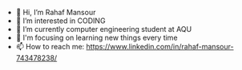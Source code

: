 - 👋 Hi, I’m Rahaf Mansour
- 👀 I’m interested in CODING
- 🌱 I’m currently computer engineering student at AQU
- 💞️ I'm focusing on learning new things every time
- 📫 How to reach me: https://www.linkedin.com/in/rahaf-mansour-743478238/
